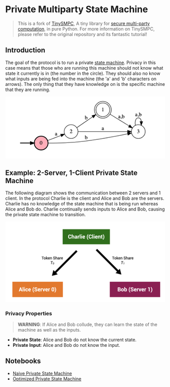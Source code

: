 # Private Multiparty State Machine

> This is a fork of [TinySMPC](https://github.com/kennysong/tinysmpc), A tiny library for [secure multi-party computation](https://en.wikipedia.org/wiki/Secure_multi-party_computation), in pure Python. For more information on TinySMPC, please refer to the original repository and its fantastic tutorial!

## **Introduction**

The goal of the protocol is to run a private [state machine](https://en.wikipedia.org/wiki/Finite-state_machine). Privacy in this case means that those who are running this machine should not know what state it currently is in (the number in the circle). They should also no know what inputs are being fed into the machine (the 'a' and 'b' characters on arrows). The only thing that they have knowledge on is the specific machine that they are running.

![State Machine Example](./images/ab_transition_graph.png)

## **Example: 2-Server, 1-Client Private State Machine**

The following diagram shows the communication between 2 servers and 1 client. In the protocol Charlie is the client and Alice and Bob are the servers. Charlie has no knowledge of the state machine that is being run whereas Alice and Bob do. Charlie continually sends inputs to Alice and Bob, causing the private state machine to transition.

![Basic Participants Overview](./images/basic_overview.png)

### **Privacy Properties**

> **WARNING**: If Alice and Bob collude, they can learn the state of the machine as well as the inputs.

- **Private State**: Alice and Bob do not know the current state.
- **Private Input**: Alice and Bob do not know the input.

## **Notebooks**

- [Naive Private State Machine](./naive_private_state_machine.ipynb)
- [Optimized Private State Machine](./optimized_private_state_machine.ipynb)
